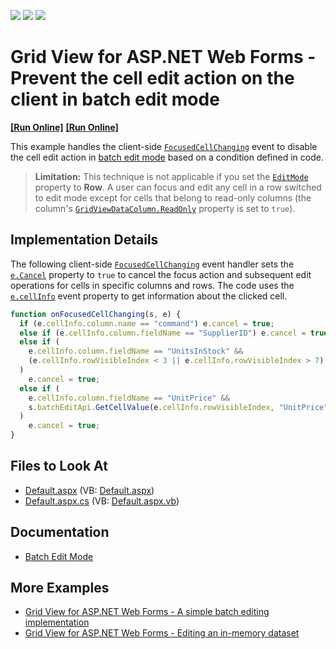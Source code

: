 <!-- default badges list -->
![](https://img.shields.io/endpoint?url=https://codecentral.devexpress.com/api/v1/VersionRange/134059439/21.2.4%2B)
[![](https://img.shields.io/badge/Open_in_DevExpress_Support_Center-FF7200?style=flat-square&logo=DevExpress&logoColor=white)](https://supportcenter.devexpress.com/ticket/details/T496531)
[![](https://img.shields.io/badge/📖_How_to_use_DevExpress_Examples-e9f6fc?style=flat-square)](https://docs.devexpress.com/GeneralInformation/403183)
<!-- default badges end -->

# Grid View for ASP.NET Web Forms - Prevent the cell edit action on the client in batch edit mode


<!-- run online -->
**[[Run Online]](https://codecentral.devexpress.com/134059439/)**
**[[Run Online]](https://codecentral.devexpress.com/134059439/)**

<!-- run online end -->

This example handles the client-side [`FocusedCellChanging`](https://docs.devexpress.com/AspNet/js-ASPxClientGridView.FocusedCellChanging) event to disable the cell edit action in [batch edit mode](https://docs.devexpress.com/AspNet/16443/components/grid-view/concepts/edit-data/batch-edit-mode) based on a condition defined in code.


> **Limitation:** This technique is not applicable if you set the [`EditMode`](https://docs.devexpress.com/AspNet/DevExpress.Web.GridViewBatchEditSettings.EditMode) property to **Row**. A user can focus and edit any cell in a row switched to edit mode except for cells that belong to read-only columns (the column's [`GridViewDataColumn.ReadOnly`](https://docs.devexpress.com/AspNet/DevExpress.Web.GridViewDataColumn.ReadOnly) property is set to `true`).

## Implementation Details

The following client-side [`FocusedCellChanging`](https://docs.devexpress.com/AspNet/js-ASPxClientGridView.FocusedCellChanging) event handler sets the [`e.Cancel`](https://docs.devexpress.com/AspNet/js-ASPxClientCancelEventArgs.cancel) property to `true` to cancel the focus action and subsequent edit operations for cells in specific columns and rows. The code uses the [`e.cellInfo`](https://docs.devexpress.com/AspNet/js-ASPxClientGridViewFocusedCellChangingEventArgs.cellInfo) event property to get information about the clicked cell.

```js
function onFocusedCellChanging(s, e) {
  if (e.cellInfo.column.name == "command") e.cancel = true;
  else if (e.cellInfo.column.fieldName == "SupplierID") e.cancel = true;
  else if (
    e.cellInfo.column.fieldName == "UnitsInStock" &&
    (e.cellInfo.rowVisibleIndex < 3 || e.cellInfo.rowVisibleIndex > 7)
  )
    e.cancel = true;
  else if (
    e.cellInfo.column.fieldName == "UnitPrice" &&
    s.batchEditApi.GetCellValue(e.cellInfo.rowVisibleIndex, "UnitPrice") > 22
  )
    e.cancel = true;
}
```

## Files to Look At

- [Default.aspx](./CS/Default.aspx) (VB: [Default.aspx](./VB/Default.aspx))
- [Default.aspx.cs](./CS/Default.aspx.cs) (VB: [Default.aspx.vb](./VB/Default.aspx.vb))

## Documentation

- [Batch Edit Mode](https://docs.devexpress.com/AspNet/16443/components/grid-view/concepts/edit-data/batch-edit-mode)

## More Examples

- [Grid View for ASP.NET Web Forms - A simple batch editing implementation](https://github.com/DevExpress-Examples/aspxgridview-simple-batch-editing-implementation)
- [Grid View for ASP.NET Web Forms - Editing an in-memory dataset](https://github.com/DevExpress-Examples/aspxgridview-edit-in-memory-dataset)

